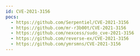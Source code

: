 ```yaml
---
id: CVE-2021-3156
pocs:
  - https://github.com/Serpentiel/CVE-2021-3156
  - https://github.com/mr-r3b00t/CVE-2021-3156
  - https://github.com/nexcess/sudo_cve-2021-3156
  - https://github.com/reverse-ex/CVE-2021-3156
  - https://github.com/ymrsmns/CVE-2021-3156
---
```

